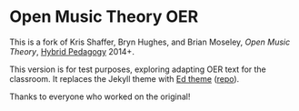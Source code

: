 # Open Music Theory OER

This is a fork of Kris Shaffer, Bryn Hughes, and Brian Moseley, *Open Music Theory*, [Hybrid Pedagogy](http://www.digitalpedagogylab.com/hybridped/) 2014+.

This version is for test purposes, exploring adapting OER text for the classroom.
It replaces the Jekyll theme with [Ed theme](https://elotroalex.github.io/ed/) ([repo](https://github.com/elotroalex/ed)).

Thanks to everyone who worked on the original!
